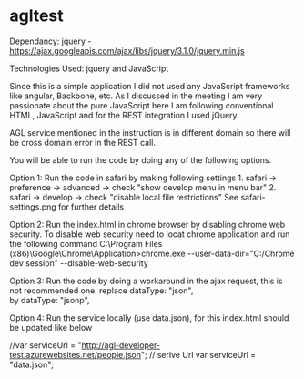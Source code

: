 # agltest

Dependancy: jquery -  https://ajax.googleapis.com/ajax/libs/jquery/3.1.0/jquery.min.js

Technologies Used: jquery and JavaScript

Since this is a simple application I  did not used any JavaScript frameworks like angular, Backbone, etc. As I discussed in the meeting I am very passionate about the pure JavaScript here I am following conventional HTML, JavaScript and for the REST integration I used jQuery.


AGL service mentioned in the instruction is in different domain so there will be cross domain error in the REST call.

You will be able to  run the code by doing any of the following options.

Option 1: Run the code in safari by making following settings
    1. safari -> preference -> advanced -> check "show develop menu in menu bar"
    2. safari -> develop -> check "disable local file restrictions"
See safari-settings.png for further details

Option 2: Run the index.html in chrome browser by disabling chrome web security. To disable web security need to locat chrome application and run the following command
C:\Program Files (x86)\Google\Chrome\Application>chrome.exe --user-data-dir="C:/Chrome dev session" --disable-web-security

Option 3: Run the code by doing a workaround in the ajax request, this is not recommended one.
replace dataType: "json",  
by dataType: "jsonp",

Option 4: Run the service locally (use data.json), for this index.html should be updated like below 

//var serviceUrl = "http://agl-developer-test.azurewebsites.net/people.json"; // serive Url 
var serviceUrl = "data.json";
